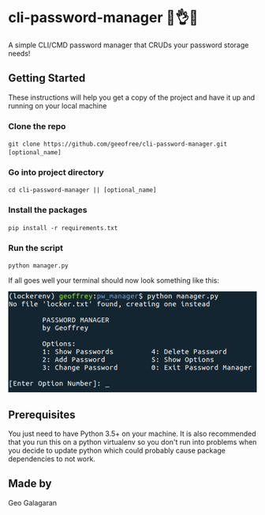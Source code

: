 # cli-password-manager :100::ok_hand::sweat_drops:  

A simple CLI/CMD password manager that CRUDs your password storage needs!  

## Getting Started  
These instructions will help you get a copy of the project and have it up and running on your local machine  

### Clone the repo  
`git clone https://github.com/geeofree/cli-password-manager.git [optional_name]`  

### Go into project directory  
`cd cli-password-manager || [optional_name]`  

### Install the packages  
`pip install -r requirements.txt`  

### Run the script  
`python manager.py`  

If all goes well your terminal should now look something like this:  

![working example](/README/sample.png)  

## Prerequisites  

You just need to have Python 3.5+ on your machine. It is also recommended that
you run this on a python virtualenv so you don't run into problems when you decide
to update python which could probably cause package dependencies to not work.  

## Made by  

Geo Galagaran
